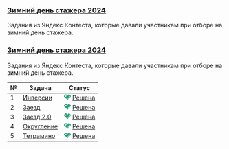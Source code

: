 ### [Зимний день стажера 2024](https://coderun.yandex.ru/selections/winter-intern-2024)  
Задания из Яндекс Контеста, которые давали участникам при отборе на зимний день стажера.

### [Зимний день стажера 2024](https://coderun.yandex.ru/selections/winter-intern-2024)
Задания из Яндекс Контеста, которые давали участникам при отборе на зимний день стажера.

| № | Задача                                                                                  | Статус                                                                                         |
|---|-----------------------------------------------------------------------------------------|------------------------------------------------------------------------------------------------|
| 1 | [Инверсии](https://coderun.yandex.ru/selections/winter-intern-2024/problems/inversions) | <img src="../assets/ic_success.svg" width="16"/> [Решена](../winter-intern-2024/inversions.kt) |
| 2 | [Заезд](https://coderun.yandex.ru/selections/winter-intern-2024/problems/lap)           | <img src="../assets/ic_success.svg" width="16"/> [Решена](../winter-intern-2024/lap.kt)        |
| 3 | [Заезд 2.0](https://coderun.yandex.ru/selections/winter-intern-2024/problems/lap-2)     | <img src="../assets/ic_success.svg" width="16"/> [Решена](../winter-intern-2024/lap-2.kt)      |
| 4 | [Округление](https://coderun.yandex.ru/selections/winter-intern-2024/problems/round)    | <img src="../assets/ic_success.svg" width="16"/> [Решена](../winter-intern-2024/round.kt)      |
| 5 | [Тетрамино](https://coderun.yandex.ru/selections/winter-intern-2024/problems/tetramino) | <img src="../assets/ic_success.svg" width="16"/> [Решена](../winter-intern-2024/tetramino.kt)  |